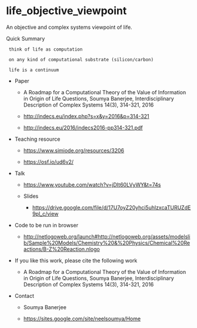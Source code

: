 # life_objective_viewpoint

An objective and complex systems viewpoint of life.

Quick Summary

     think of life as computation

     on any kind of computational substrate (silicon/carbon)

     life is a continuum



* Paper

     * A Roadmap for a Computational Theory of the Value of Information in Origin of Life Questions, Soumya Banerjee, Interdisciplinary Description of Complex Systems 14(3), 314-321, 2016

     * http://indecs.eu/index.php?s=x&y=2016&p=314-321

     * http://indecs.eu/2016/indecs2016-pp314-321.pdf



* Teaching resource

    * https://www.simiode.org/resources/3206

    * https://osf.io/ud6v2/

* Talk

    * https://www.youtube.com/watch?v=jDIt60LVyWY&t=74s

    * Slides
    
        * https://drive.google.com/file/d/17U7oyZ20yhci5uhlzxcaTURUZdE9pl_c/view

* Code to be run in browser

    * http://netlogoweb.org/launch#http://netlogoweb.org/assets/modelslib/Sample%20Models/Chemistry%20&%20Physics/Chemical%20Reactions/B-Z%20Reaction.nlogo


* If you like this work, please cite the following work

    * A Roadmap for a Computational Theory of the Value of Information in Origin of Life Questions, Soumya Banerjee, Interdisciplinary Description of Complex Systems 14(3), 314-321, 2016


* Contact

    * Soumya Banerjee

    * https://sites.google.com/site/neelsoumya/Home 
